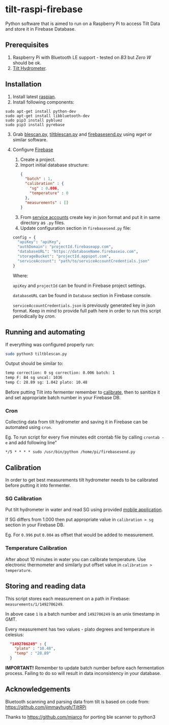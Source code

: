 # tilt-raspi-firebase
Python software that is aimed to run on a Raspberry Pi to access Tilt Data and store it in Firebase Database.

## Prerequisites

1. Raspberry Pi with Bluetooth LE support - tested on _B3_ but _Zero W_ should be ok.
2. [Tilt Hydrometer](https://tilthydrometer.com/products/brewometer).

## Installation

1. Install latest [raspian](https://www.raspberrypi.org/downloads/raspbian/).
2. Install following components:
```shell
sudo apt-get install python-dev
sudo apt-get install libbluetooth-dev
sudo pip3 install pybluez
sudo pip3 install pyrebase
```
3. Grab [blescan.py](https://raw.githubusercontent.com/kkocel/tilt-raspi-firebase/master/blescan.py), [tiltblescan.py](https://raw.githubusercontent.com/kkocel/tilt-raspi-firebase/master/tiltblescan.py) and [firebasesend.py](https://raw.githubusercontent.com/kkocel/tilt-raspi-firebase/master/firebasesend.py) using _wget_ or similar software.
4. Configure [Firebase](https://console.firebase.google.com/)
   1. Create a project.
   2. Import initial database structure:
      ```json
      {
        "batch" : 1,
        "calibration" : {
          "sg" : 0.006,
          "temperature" : 0
        },
        "measurements" : []
      }
      ```
   3. From [service accounts](https://console.cloud.google.com/iam-admin/serviceaccounts) create key in json format and put it in same directory as `.py` files.
   4. Update configuration section in `firebasesend.py` file:
   ```python
   config = {
     "apiKey": "apiKey",
     "authDomain": "projectId.firebaseapp.com",
     "databaseURL": "https://databaseName.firebaseio.com",
     "storageBucket": "projectId.appspot.com",
     "serviceAccount": "path/to/serviceAccountCredentials.json"
   }
   ```
   
   Where: 
   
   `apiKey` and `projectId` can be found in Firebase project settings.
   
   `databaseURL` can be found in `Database` section in Firebase console.
   
   `serviceAccountCredentials.json` is previously generated key in json format. Keep in mind to provide full path here in order to run this script periodically by _cron_.

## Running and automating

If everything was configured properly run:
```bash
sudo python3 tiltblescan.py
```

Output should be similar to:
```bash
temp correction: 0 sg correction: 0.006 batch: 1
temp F: 84 sg uncal: 1036
temp C: 28.89 sg: 1.042 plato: 10.48
```

Before putting Tilt into fermenter remember to [calibrate](#Calibration), then to sanitize it and set appropriate batch number in your Firebase DB.

### Cron

Collecting data from tilt hydrometer and saving it in Firebase can be automated using `cron`.

Eg. To run script for every five minutes edit crontab file by calling `crontab -e` and add following line"
```
*/5 * * * * sudo /usr/bin/python /home/pi/firebasesend.py
```

## Calibration

In order to get best measurements tilt hydrometer needs to be calibrated before putting it into fermenter. 

### SG Calibration

Put tilt hydrometer in water and read SG using provided [mobile application](https://tilthydrometer.com/pages/app). 

If SG differs from 1.000 then put appropriate value in `calibration > sg` section in your Firebase DB. 

Eg. For `0.996` put `0.004` as offset that would be added to measurement.

### Temperature Calibration

After about 10 minutes in water you can calibrate temperature. Use electronic thermometer and similarly put offset value in `calibration > temperature`.

## Storing and reading data

This script stores each measurement on a path in Firebase: `measurements/1/1492706249`.

In above case `1` is a batch number and `1492706249` is an unix timestamp in GMT. 

Every measurement has two values - plato degrees and temperature in celesius:

```json
  "1492706249" : {
    "plato" : "10.48",
    "temp" : "28.89"
  }
```

**IMPORTANT!** Remember to update batch number before each fermentation process. Failing to do so will result in data inconsistency in your database.

## Acknowledgements

Bluetooth scanning and parsing data from tilt is based on code from: https://github.com/jimmayhugh/TiltRPi

Thanks to https://github.com/mjarco for porting ble scanner to python3
